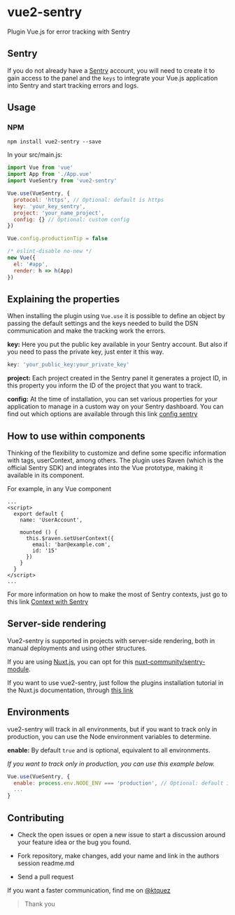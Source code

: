 # vue2-sentry

Plugin Vue.js for error tracking with Sentry

## Sentry
If you do not already have a [Sentry](https://sentry.io) account, you will need to create it to gain access to the panel and the `keys` to integrate your Vue.js application into Sentry and start tracking errors and logs.

## Usage

### NPM

```shell
npm install vue2-sentry --save
```

In your src/main.js:

```javascript
import Vue from 'vue'
import App from './App.vue'
import VueSentry from 'vue2-sentry'

Vue.use(VueSentry, {
  protocol: 'https', // Optional: default is https
  key: 'your_key_sentry',
  project: 'your_name_project',
  config: {} // Optional: custom config
})

Vue.config.productionTip = false

/* eslint-disable no-new */
new Vue({
  el: '#app',
  render: h => h(App)
})
```

## Explaining the properties

When installing the plugin using `Vue.use` it is possible to define an object by passing the default settings and the keys needed to build the DSN communication and make the tracking work the errors.

**key:** Here you put the public key available in your Sentry account. But also if you need to pass the private key, just enter it this way.

```javascript
key: 'your_public_key:your_private_key'
```

**project:** Each project created in the Sentry panel it generates a project ID, in this property you inform the ID of the project that you want to track.

**config:** At the time of installation, you can set various properties for your application to manage in a custom way on your Sentry dashboard. You can find out which options are available through this link [config sentry](https://docs.sentry.io/clients/javascript/config/)

## How to use within components
Thinking of the flexibility to customize and define some specific information with tags, userContext, among others. The plugin uses Raven (which is the official Sentry SDK) and integrates into the Vue prototype, making it available in its component.

For example, in any Vue component
```vue
...
<script>
  export default {
    name: 'UserAccount',

    mounted () {
      this.$raven.setUserContext({
        email: 'bar@example.com',
        id: '15'
      })
    }
  }
</script>
...
```

For more information on how to make the most of Sentry contexts, just go to this link [Context with Sentry](https://docs.sentry.io/learn/context/)

## Server-side rendering
Vue2-sentry is supported in projects with server-side rendering, both in manual deployments and using other structures.

If you are using [Nuxt.js](https://nuxtjs.org/), you can opt for this [nuxt-community/sentry-module](https://github.com/nuxt-community/sentry-module).

If you want to use vue2-sentry, just follow the plugins installation tutorial in the Nuxt.js documentation, through [this link](https://nuxtjs.org/guide/plugins/)

## Environments
vue2-sentry will track in all environments, but if you want to track only in production, you can use the Node environment variables to determine.

**enable:** By default `true` and is optional, equivalent to all environments.

*If you want to track only in production, you can use this example below.*

```javascript
Vue.use(VueSentry, {
  enable: process.env.NODE_ENV === 'production', // Optional: default is true for (all environments)
  ...
}
```


## Contributing
- Check the open issues or open a new issue to start a discussion around your feature idea or the bug you found.

- Fork repository, make changes, add your name and link in the authors session readme.md

- Send a pull request

If you want a faster communication, find me on [@ktquez](https://twitter.com/ktquez)

> Thank you
